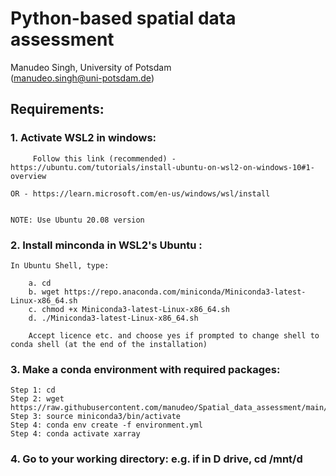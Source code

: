 # Python-based spatial data assessment
Manudeo Singh, University of Potsdam  
(manudeo.singh@uni-potsdam.de)

## Requirements:

### 1. Activate WSL2 in windows: 
         Follow this link (recommended) - https://ubuntu.com/tutorials/install-ubuntu-on-wsl2-on-windows-10#1-overview

    OR - https://learn.microsoft.com/en-us/windows/wsl/install 


    NOTE: Use Ubuntu 20.08 version


### 2. Install minconda in WSL2's Ubuntu :
    In Ubuntu Shell, type: 
    
        a. cd
        b. wget https://repo.anaconda.com/miniconda/Miniconda3-latest-Linux-x86_64.sh
        c. chmod +x Miniconda3-latest-Linux-x86_64.sh
        d. ./Miniconda3-latest-Linux-x86_64.sh
        
        Accept licence etc. and choose yes if prompted to change shell to conda shell (at the end of the installation)
        
### 3. Make a conda environment with required packages:
    Step 1: cd
    Step 2: wget https://raw.githubusercontent.com/manudeo/Spatial_data_assessment/main/python_based_assessment/environment.yml
    Step 3: source miniconda3/bin/activate
    Step 4: conda env create -f environment.yml
    Step 4: conda activate xarray
    
### 4. Go to your working directory: e.g. if in D drive, cd /mnt/d
